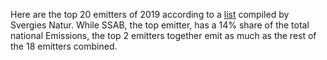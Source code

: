 Here are the top 20 emitters of 2019 according to a [list](https://www.sverigesnatur.org/aktuellt/de-slappte-ut-mest-koldioxid-2019/) compiled by Svergies Natur. While SSAB, the top emitter, has a 14% share of the total national Emissions, the top 2 emitters together emit as much as the rest of the 18 emitters combined.
